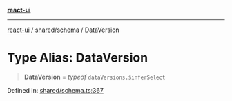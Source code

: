 [**react-ui**](../../../README.md)

***

[react-ui](../../../README.md) / [shared/schema](../README.md) / DataVersion

# Type Alias: DataVersion

> **DataVersion** = *typeof* `dataVersions.$inferSelect`

Defined in: [shared/schema.ts:367](https://github.com/UWA-CITS5206-DMR/react-ui/blob/7050e78c07ed514b5a3e8c4228a2104c7641f592/shared/schema.ts#L367)
